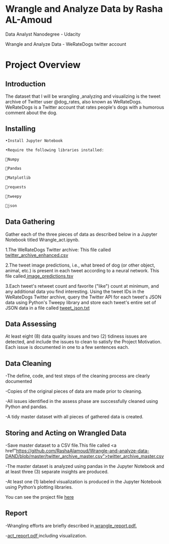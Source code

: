 
# Wrangle and Analyze Data by Rasha AL-Amoud

 Data Analyst Nanodegree - Udacity

Wrangle and Analyze Data - WeRateDogs twitter account

# Project Overview

## Introduction 

The dataset that I will be wrangling ,analyzing and visualizing is the tweet archive of Twitter user @dog_rates, also known as WeRateDogs. WeRateDogs is a Twitter account that rates people's dogs with a humorous comment about the dog.

## Installing


```python
•Install Jupyter Notebook 

•Require the following libraries installed:

Numpy

Pandas

Matplotlib

requests

tweepy

json
```

## Data Gathering 

Gather each of the three pieces of data as described below in a Jupyter Notebook titled Wrangle_act.ipynb.

1.The WeRateDogs Twitter archive:
This file called <a href="https://github.com/RashaAlamoud/Wrangle-and-analyze-data-DAND/blob/master/twitter-archive-enhanced.csv"> twitter_archive_enhanced.csv</a>

2.The tweet image predictions, i.e., what breed of dog (or other object, animal, etc.) is present in each tweet according to a neural network. This file called<a href="https://github.com/RashaAlamoud/Wrangle-and-analyze-data-DAND/blob/master/image_predictions.tsv"> image_predictions.tsv</a>

3.Each tweet's retweet count and favorite ("like") count at minimum, and any additional data you find interesting. Using the tweet IDs in the WeRateDogs Twitter archive, query the Twitter API for each tweet's JSON data using Python's Tweepy library and store each tweet's entire set of JSON data in a file called <a href="https://raw.githubusercontent.com/RashaAlamoud/Wrangle-and-analyze-data-DAND/master/tweet_json.txt">tweet_json.txt </a>

## Data Assessing

At least eight (8) data quality issues and two (2) tidiness issues are detected, and include the issues to clean to satisfy the Project Motivation. Each issue is documented in one to a few sentences each.

## Data Cleaning

-The define, code, and test steps of the cleaning process are clearly documented

-Copies of the original pieces of data are made prior to cleaning.

-All issues identified in the assess phase are successfully cleaned using Python and pandas.

-A tidy master dataset with all pieces of gathered data is created.

## Storing and Acting on Wrangled Data 

-Save master dataset to a CSV file.This file called <a href"https://github.com/RashaAlamoud/Wrangle-and-analyze-data-DAND/blob/master/twitter_archive_master.csv">twitter_archive_master.csv</a>

-The master dataset is analyzed using pandas in the Jupyter Notebook and at least three (3) separate insights are produced.

-At least one (1) labeled visualization is produced in the Jupyter Notebook using Python’s plotting libraries.

You can see the project file <a href="https://github.com/RashaAlamoud/Wrangle-and-analyze-data-DAND/blob/master/wrangle_act.ipynb">here</a>


## Report

-Wrangling efforts are briefly described in<a href="https://github.com/RashaAlamoud/Wrangle-and-analyze-data-DAND/blob/master/Data%20Wrangling%20Report.pdf"> wrangle_report.pdf.</a>

-<a href="https://github.com/RashaAlamoud/Wrangle-and-analyze-data-DAND/blob/master/act_report.pdf" >act_report.pdf </a>including visualization.
